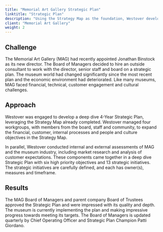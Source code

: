 ```yaml
---
title: "Memorial Art Gallery Strategic Plan"
linktitle: "Strategic Plan"
description: "Using the Strategy Map as the foundation, Westover developed a deep dive Strategic Plan, with broad participation from the museum's constituencies."
client: "Memorial Art Gallery"
weight: 2
---
```

## Challenge
The Memorial Art Gallery (MAG) had recently appointed Jonathan Binstock as its new director. The Board of Managers decided to hire an outside consultant to work with the director, senior staff and board on a strategic plan. The museum world had changed significantly since the most recent plan and the economic environment had deteriorated. Like many museums, MAG faced financial, technical, customer engagement and cultural challenges.  

## Approach
Westover was engaged to develop a deep dive 4-Year Strategic Plan, leveraging the Strategy Map already completed. Westover managed four workgroups, with members from the board, staff and community, to expand the financial, customer, internal processes and people and culture objectives in the Strategy Map. 

In parallel, Westover conducted internal and external assessments of MAG and the museum industry, including market research and analysis of customer expectations. These components came together in a deep dive Strategic Plan with six high priority objectives and 13 strategic initiatives. The strategic initiatives are carefully defined, and each has owner(s), measures and timeframe. 
  
## Results
The MAG Board of Managers and parent company Board of Trustees approved the Strategic Plan and were impressed with its quality and depth. The museum is currently implementing the plan and making impressive progress towards meeting its targets. The Board of Managers is updated quarterly by Chief Operating Officer and Strategic Plan Champion Patti Giordano.
